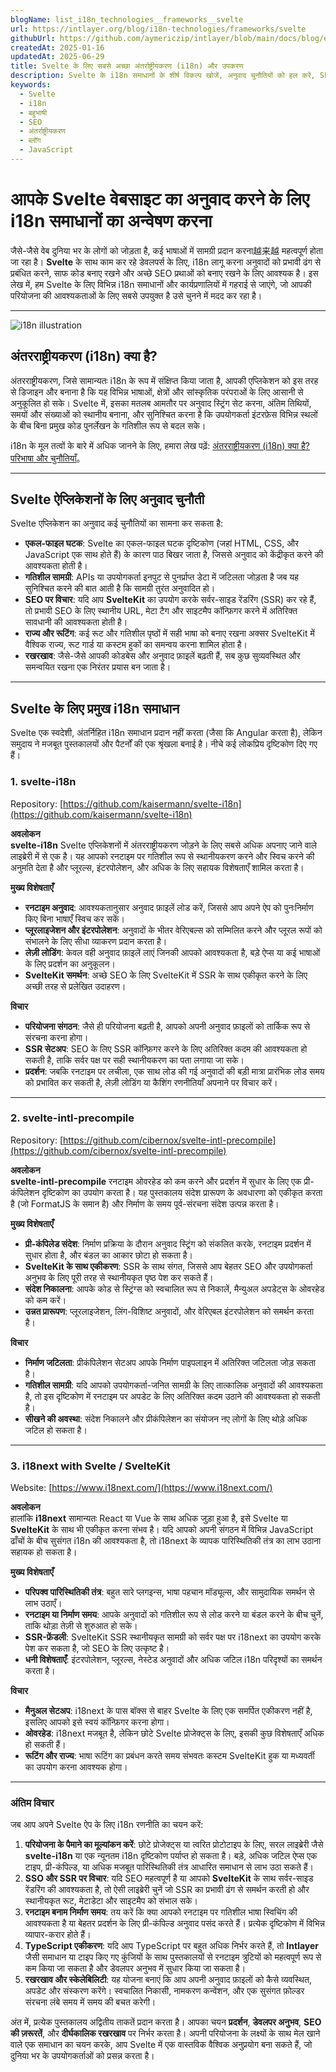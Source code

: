 ```yaml
---
blogName: list_i18n_technologies__frameworks__svelte
url: https://intlayer.org/blog/i18n-technologies/frameworks/svelte
githubUrl: https://github.com/aymericzip/intlayer/blob/main/docs/blog/en/list_i18n_technologies/frameworks/svelte.md
createdAt: 2025-01-16
updatedAt: 2025-06-29
title: Svelte के लिए सबसे अच्छा अंतर्राष्ट्रीयकरण (i18n) और उपकरण
description: Svelte के i18n समाधानों के शीर्ष विकल्प खोजें, अनुवाद चुनौतियों को हल करें, SEO बढ़ाएं और एक वैश्विक वेब अनुभव प्रदान करें.
keywords:
  - Svelte
  - i18n
  - बहुभाषी
  - SEO
  - अंतर्राष्ट्रीयकरण
  - ब्लॉग
  - JavaScript
---
```


# आपके Svelte वेबसाइट का अनुवाद करने के लिए i18n समाधानों का अन्वेषण करना

जैसे-जैसे वेब दुनिया भर के लोगों को जोड़ता है, कई भाषाओं में सामग्री प्रदान करना越来越 महत्वपूर्ण होता जा रहा है। **Svelte** के साथ काम कर रहे डेवलपर्स के लिए, i18n लागू करना अनुवादों को प्रभावी ढंग से प्रबंधित करने, साफ कोड बनाए रखने और अच्छे SEO प्रथाओं को बनाए रखने के लिए आवश्यक है। इस लेख में, हम Svelte के लिए विभिन्न i18n समाधानों और कार्यप्रणालियों में गहराई से जाएंगे, जो आपकी परियोजना की आवश्यकताओं के लिए सबसे उपयुक्त है उसे चुनने में मदद कर रहा है।

---

![i18n illustration](https://github.com/aymericzip/intlayer/blob/main/docs/blog/assets/i18n.webp)

## अंतरराष्ट्रीयकरण (i18n) क्या है?

अंतरराष्ट्रीयकरण, जिसे सामान्यतः i18n के रूप में संक्षिप्त किया जाता है, आपकी एप्लिकेशन को इस तरह से डिजाइन और बनाना है कि यह विभिन्न भाषाओं, क्षेत्रों और सांस्कृतिक परंपराओं के लिए आसानी से अनुकूलित हो सके। Svelte में, इसका मतलब आमतौर पर अनुवाद स्ट्रिंग सेट करना, अंतिम तिथियों, समयों और संख्याओं को स्थानीय बनाना, और सुनिश्चित करना है कि उपयोगकर्ता इंटरफ़ेस विभिन्न स्थलों के बीच बिना प्रमुख कोड पुनर्लेखन के गतिशील रूप से बदल सके।

i18n के मूल तत्वों के बारे में अधिक जानने के लिए, हमारा लेख पढ़ें: [अंतरराष्ट्रीयकरण (i18n) क्या है? परिभाषा और चुनौतियाँ](https://github.com/aymericzip/intlayer/blob/main/docs/blog/hi/what_is_internationalization.md)。

---

## Svelte ऐप्लिकेशनों के लिए अनुवाद चुनौती

Svelte एप्लिकेशन का अनुवाद कई चुनौतियों का सामना कर सकता है:

- **एकल-फाइल घटक**: Svelte का एकल-फाइल घटक दृष्टिकोण (जहां HTML, CSS, और JavaScript एक साथ होते हैं) के कारण पाठ बिखर जाता है, जिससे अनुवाद को केंद्रीकृत करने की आवश्यकता होती है।
- **गतिशील सामग्री**: APIs या उपयोगकर्ता इनपुट से पुनर्प्राप्त डेटा में जटिलता जोड़ता है जब यह सुनिश्चित करने की बात आती है कि सामग्री तुरंत अनुवादित हो।
- **SEO पर विचार**: यदि आप **SvelteKit** का उपयोग करके सर्वर-साइड रेंडरिंग (SSR) कर रहे हैं, तो प्रभावी SEO के लिए स्थानीय URL, मेटा टैग और साइटमैप कॉन्फ़िगर करने में अतिरिक्त सावधानी की आवश्यकता होती है।
- **राज्य और रूटिंग**: कई रूट और गतिशील पृष्ठों में सही भाषा को बनाए रखना अक्सर SvelteKit में वैश्विक राज्य, रूट गार्ड या कस्टम हुकों का समन्वय करना शामिल होता है।
- **रखरखाव**: जैसे-जैसे आपकी कोडबेस और अनुवाद फ़ाइलें बढ़ती हैं, सब कुछ सुव्यवस्थित और समन्वयित रखना एक निरंतर प्रयास बन जाता है।

---

## Svelte के लिए प्रमुख i18n समाधान

Svelte एक स्वदेशी, अंतर्निहित i18n समाधान प्रदान नहीं करता (जैसा कि Angular करता है), लेकिन समुदाय ने मजबूत पुस्तकालयों और पैटर्नों की एक श्रृंखला बनाई है। नीचे कई लोकप्रिय दृष्टिकोण दिए गए हैं।

### 1. svelte-i18n

Repository: [https://github.com/kaisermann/svelte-i18n](https://github.com/kaisermann/svelte-i18n)

**अवलोकन**  
**svelte-i18n** Svelte एप्लिकेशनों में अंतरराष्ट्रीयकरण जोड़ने के लिए सबसे अधिक अपनाए जाने वाले लाइब्रेरी में से एक है। यह आपको रनटाइम पर गतिशील रूप से स्थानीयकरण करने और स्विच करने की अनुमति देता है और प्लूरल्स, इंटरपोलेशन, और अधिक के लिए सहायक विशेषताएँ शामिल करता है।

**मुख्य विशेषताएँ**

- **रनटाइम अनुवाद**: आवश्यकतानुसार अनुवाद फ़ाइलें लोड करें, जिससे आप अपने ऐप को पुनःनिर्माण किए बिना भाषाएँ स्विच कर सकें।
- **प्लूरलाइजेशन और इंटरपोलेशन**: अनुवादों के भीतर वेरिएबल्स को सम्मिलित करने और प्लूरल रूपों को संभालने के लिए सीधा व्याकरण प्रदान करता है।
- **लेज़ी लोडिंग**: केवल वही अनुवाद फ़ाइलें लाएं जिनकी आपको आवश्यकता है, बड़े ऐप्स या कई भाषाओं के लिए प्रदर्शन का अनुकूलन।
- **SvelteKit समर्थन**: अच्छे SEO के लिए SvelteKit में SSR के साथ एकीकृत करने के लिए अच्छी तरह से प्रलेखित उदाहरण।

**विचार**

- **परियोजना संगठन**: जैसे ही परियोजना बढ़ती है, आपको अपनी अनुवाद फ़ाइलों को तार्किक रूप से संरचना करना होगा।
- **SSR सेटअप**: SEO के लिए SSR कॉन्फ़िगर करने के लिए अतिरिक्त कदम की आवश्यकता हो सकती है, ताकि सर्वर पक्ष पर सही स्थानीयकरण का पता लगाया जा सके।
- **प्रदर्शन**: जबकि रनटाइम पर लचीला, एक साथ लोड की गई अनुवादों की बड़ी मात्रा प्रारंभिक लोड समय को प्रभावित कर सकती है, लेज़ी लोडिंग या कैशिंग रणनीतियाँ अपनाने पर विचार करें।

---

### 2. svelte-intl-precompile

Repository: [https://github.com/cibernox/svelte-intl-precompile](https://github.com/cibernox/svelte-intl-precompile)

**अवलोकन**  
**svelte-intl-precompile** रनटाइम ओवरहेड को कम करने और प्रदर्शन में सुधार के लिए एक प्री-कंपिलेशन दृष्टिकोण का उपयोग करता है। यह पुस्तकालय संदेश प्रारूपण के अवधारणा को एकीकृत करता है (जो FormatJS के समान है) और निर्माण के समय पूर्व-संरचना संदेश उत्पन्न करता है।

**मुख्य विशेषताएँ**

- **प्री-कंपिलेड संदेश**: निर्माण प्रक्रिया के दौरान अनुवाद स्ट्रिंग को संकलित करके, रनटाइम प्रदर्शन में सुधार होता है, और बंडल का आकार छोटा हो सकता है।
- **SvelteKit के साथ एकीकरण**: SSR के साथ संगत, जिससे आप बेहतर SEO और उपयोगकर्ता अनुभव के लिए पूरी तरह से स्थानीयकृत पृष्ठ पेश कर सकते हैं।
- **संदेश निकालना**: आपके कोड से स्ट्रिंग्स को स्वचालित रूप से निकालें, मैन्युअल अपडेट्स के ओवरहेड को कम करें।
- **उन्नत प्रारूपण**: प्लूरलाइजेशन, लिंग-विशिष्ट अनुवादों, और वेरिएबल इंटरपोलेशन को समर्थन करता है।

**विचार**

- **निर्माण जटिलता**: प्रीकंपिलेशन सेटअप आपके निर्माण पाइपलाइन में अतिरिक्त जटिलता जोड़ सकता है।
- **गतिशील सामग्री**: यदि आपको उपयोगकर्ता-जनित सामग्री के लिए तात्कालिक अनुवादों की आवश्यकता है, तो इस दृष्टिकोण में रनटाइम पर अपडेट के लिए अतिरिक्त कदम उठाने की आवश्यकता हो सकती है।
- **सीखने की अवस्था**: संदेश निकालने और प्रीकंपिलेशन का संयोजन नए लोगों के लिए थोड़े अधिक जटिल हो सकता है।

---

### 3. i18next with Svelte / SvelteKit

Website: [https://www.i18next.com/](https://www.i18next.com/)

**अवलोकन**  
हालांकि **i18next** सामान्यतः React या Vue के साथ अधिक जुड़ा हुआ है, इसे Svelte या **SvelteKit** के साथ भी एकीकृत करना संभव है। यदि आपको अपनी संगठन में विभिन्न JavaScript ढाँचों के बीच सुसंगत i18n की आवश्यकता है, तो i18next के व्यापक पारिस्थितिकी तंत्र का लाभ उठाना सहायक हो सकता है।

**मुख्य विशेषताएँ**

- **परिपक्व पारिस्थितिकी तंत्र**: बहुत सारे प्लगइन्स, भाषा पहचान मॉड्यूल्स, और सामुदायिक समर्थन से लाभ उठाएँ।
- **रनटाइम या निर्माण समय**: आपके अनुवादों को गतिशील रूप से लोड करने या बंडल करने के बीच चुनें, ताकि थोड़ा तेज़ी से शुरुआत हो सके।
- **SSR-फ्रेंडली**: SvelteKit SSR स्थानीयकृत सामग्री को सर्वर पक्ष पर i18next का उपयोग करके पेश कर सकता है, जो SEO के लिए उत्कृष्ट है।
- **धनी विशेषताएँ**: इंटरपोलेशन, प्लूरल्स, नेस्टेड अनुवादों और अधिक जटिल i18n परिदृश्यों का समर्थन करता है।

**विचार**

- **मैनुअल सेटअप**: i18next के पास बॉक्स से बाहर Svelte के लिए एक समर्पित एकीकरण नहीं है, इसलिए आपको इसे स्वयं कॉन्फ़िगर करना होगा।
- **ओवरहेड**: i18next मजबूत है, लेकिन छोटे Svelte प्रोजेक्ट्स के लिए, इसकी कुछ विशेषताएँ अधिक हो सकती हैं।
- **रूटिंग और राज्य**: भाषा रूटिंग का प्रबंधन करते समय संभवतः कस्टम SvelteKit हुक या मध्यवर्ती का उपयोग करना आवश्यक होगा।

---

### अंतिम विचार

जब आप अपने Svelte ऐप के लिए i18n रणनीति का चयन करें:

1. **परियोजना के पैमाने का मूल्यांकन करें**: छोटे प्रोजेक्ट्स या त्वरित प्रोटोटाइप के लिए, सरल लाइब्रेरी जैसे **svelte-i18n** या एक न्यूनतम i18n दृष्टिकोण पर्याप्त हो सकता है। बड़े, अधिक जटिल ऐप्स एक टाइप, प्री-कंपिल्ड, या अधिक मजबूत पारिस्थितिकी तंत्र आधारित समाधान से लाभ उठा सकते हैं।
2. **SSO और SSR पर विचार**: यदि SEO महत्वपूर्ण है या आपको **SvelteKit** के साथ सर्वर-साइड रेंडरिंग की आवश्यकता है, तो ऐसी लाइब्रेरी चुनें जो SSR का प्रभावी ढंग से समर्थन करती हो और स्थानीयकृत रूट, मेटाडेटा और साइटमैप को संभाल सके।
3. **रनटाइम बनाम निर्माण समय**: तय करें कि क्या आपको रनटाइम पर गतिशील भाषा स्विचिंग की आवश्यकता है या बेहतर प्रदर्शन के लिए प्री-कंपिल्ड अनुवाद पसंद करते हैं। प्रत्येक दृष्टिकोण में विभिन्न व्यापार-करार होते हैं।
4. **TypeScript एकीकरण**: यदि आप TypeScript पर बहुत अधिक निर्भर करते हैं, तो **Intlayer** जैसी समाधान या टाइप किए गए कुंजियों के साथ पुस्तकालयों से रनटाइम त्रुटियों को महत्वपूर्ण रूप से कम किया जा सकता है और डेवलपर अनुभव में सुधार किया जा सकता है।
5. **रखरखाव और स्केलेबिलिटी**: यह योजना बनाएं कि आप अपनी अनुवाद फ़ाइलों को कैसे व्यवस्थित, अपडेट और संस्करण करेंगे। स्वचालित निकासी, नामकरण कन्वेंशन, और एक सुसंगत फ़ोल्डर संरचना लंबे समय में समय की बचत करेगी।

अंत में, प्रत्येक पुस्तकालय अद्वितीय ताकतें प्रदान करता है। आपका चयन **प्रदर्शन**, **डेवलपर अनुभव**, **SEO की ज़रूरतें**, और **दीर्घकालिक रखरखाव** पर निर्भर करता है। अपनी परियोजना के लक्ष्यों के साथ मेल खाने वाले एक समाधान का चयन करके, आप Svelte में एक वास्तविक वैश्विक अनुप्रयोग बना सकते हैं, जो दुनिया भर के उपयोगकर्ताओं को प्रसन्न करता है।
